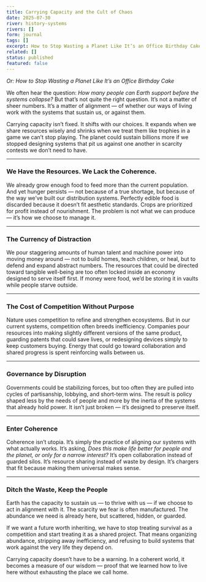 ```yaml
---
title: Carrying Capacity and the Cult of Chaos
date: 2025-07-30
river: history-systems
rivers: []
form: journal
tags: []
excerpt: How to Stop Wasting a Planet Like It’s an Office Birthday Cake
related: []
status: published
featured: false
---
```

_Or: How to Stop Wasting a Planet Like It’s an Office Birthday Cake_

We often hear the question: _How many people can Earth support before the systems collapse?_ But that’s not quite the right question. It’s not a matter of sheer numbers. It’s a matter of alignment — of whether our ways of living work with the systems that sustain us, or against them.

Carrying capacity isn’t fixed. It shifts with our choices. It expands when we share resources wisely and shrinks when we treat them like trophies in a game we can’t stop playing. The planet could sustain billions more if we stopped designing systems that pit us against one another in scarcity contests we don’t need to have.

---
### **We Have the Resources. We Lack the Coherence.**

We already grow enough food to feed more than the current population. And yet hunger persists — not because of a true shortage, but because of the way we’ve built our distribution systems. Perfectly edible food is discarded because it doesn’t fit aesthetic standards. Crops are prioritized for profit instead of nourishment. The problem is not what we can produce — it’s how we choose to manage it.

---
### **The Currency of Distraction**

We pour staggering amounts of human talent and machine power into moving money around — not to build homes, teach children, or heal, but to defend and expand abstract numbers. The resources that could be directed toward tangible well-being are too often locked inside an economy designed to serve itself first. If money were food, we’d be storing it in vaults while people starve outside.

---
### **The Cost of Competition Without Purpose**

Nature uses competition to refine and strengthen ecosystems. But in our current systems, competition often breeds inefficiency. Companies pour resources into making slightly different versions of the same product, guarding patents that could save lives, or redesigning devices simply to keep customers buying. Energy that could go toward collaboration and shared progress is spent reinforcing walls between us.

---
### **Governance by Disruption**

Governments could be stabilizing forces, but too often they are pulled into cycles of partisanship, lobbying, and short-term wins. The result is policy shaped less by the needs of people and more by the inertia of the systems that already hold power. It isn’t just broken — it’s designed to preserve itself.

---
### **Enter Coherence**

Coherence isn’t utopia. It’s simply the practice of aligning our systems with what actually works. It’s asking, _Does this make life better for people and the planet, or only for a narrow interest?_ It’s open collaboration instead of guarded silos. It’s resource sharing instead of waste by design. It’s chargers that fit because making them universal makes sense.

---
### **Ditch the Waste, Keep the People**

Earth has the capacity to sustain us — to thrive with us — if we choose to act in alignment with it. The scarcity we fear is often manufactured. The abundance we need is already here, but scattered, hidden, or guarded.

If we want a future worth inheriting, we have to stop treating survival as a competition and start treating it as a shared project. That means organizing abundance, stripping away inefficiency, and refusing to build systems that work against the very life they depend on.

Carrying capacity doesn’t have to be a warning. In a coherent world, it becomes a measure of our wisdom — proof that we learned how to live here without exhausting the place we call home.